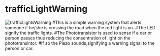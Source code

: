 # trafficLightWarning
![trafficLightsWarning](https://github.com/Wisdom52/trafficLightWarning/assets/156646348/af0ddaa0-f9f3-4722-bacc-0ea401ca355a)
#This is a simple warning system that alerts someone if he/she is crossing the road when the red light is on.
#The LED signify the traffic lights.
#The Phototransistor is used to sense if a car or person passes thus reducing the consentration of light on the phototransintor.
#If so the Piezo sounds,signifying a warning signal to the person or car.
